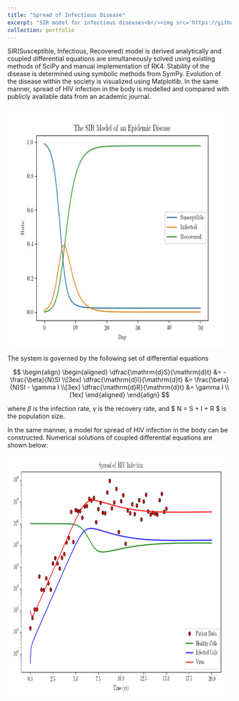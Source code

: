 ```yaml
---
title: "Spread of Infectious Disease"
excerpt: "SIR model for infectious diseases<br/><img src='https://github.com/Kemalakin/kemalakin.github.io/blob/master/images/koronoloji/sir-model.jpeg?raw=true' width='350'><br/>"
collection: portfolio
---
```


SIR(Susceptible, Infectious, Recovered) model is derived analytically and coupled differential equations are simultaneously solved using existing methods of SciPy and manual implementation of RK4. Stability of the disease is determined using symbolic methods from SymPy. Evolution of the disease within the society is visualized using Matplotlib. In the same manner, spread of HIV infection in the body is modelled and compared with publicly available data from an academic journal.

<p align="center">
  <img src="https://github.com/Kemalakin/kemalakin.github.io/blob/master/images/koronoloji/sir-model.jpeg?raw=true" alt="SIR Model" width="99%" height="540">    
</p>

The system is governed by the following set of differential equations

$$ \begin{align} 
\begin{aligned} 
\dfrac{\mathrm{d}S}{\mathrm{d}t} &= - \frac{\beta}{N}SI \\[3ex]
\dfrac{\mathrm{d}I}{\mathrm{d}t} &= \frac{\beta}{N}SI - \gamma I \\[3ex]
\dfrac{\mathrm{d}R}{\mathrm{d}t} &= \gamma I \\[1ex]
\end{aligned} 
\end{align} $$

where $\beta$ is the infection rate, $\gamma$ is the recovery rate, and $ N = S + I + R $ is the population size. 

In the same manner, a model for spread of HIV infection in the body can be constructed. Numerical solutions of coupled differential equations are shown below:
<p align="center">
  <img src="https://github.com/Kemalakin/kemalakin.github.io/blob/master/images/koronoloji/sir-hiv-model.png?raw=true" alt="Spread of HIV" width="99%" height="540">    
</p>
